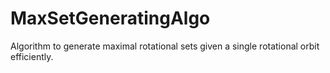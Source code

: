 # MaxSetGeneratingAlgo

Algorithm to generate maximal rotational sets given a single rotational orbit efficiently. 
